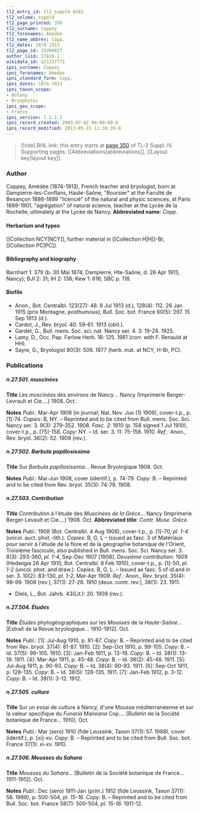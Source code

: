 ```yaml
---
tl2_entry_id: tl2_suppl4_0281
tl2_volume: suppl4
tl2_page_printed: 350
tl2_surname: Coppey
tl2_forenames: Amédée
tl2_name_abbrev: Copp.
tl2_dates: 1874-1913
tl2_page_id: 33266027
author_lsid: 17418-1
wikidata_id: Q21337772
ipni_surname: Coppey
ipni_forenames: Amedee
ipni_standard_form: Copp.
ipni_dates: 1874-1913
ipni_taxon_scope: 
- Botany
- Bryophytes
ipni_geo_scope: 
- France
ipni_version: 1.1.1.1
ipni_record_created: 2003-07-02 00:00:00.0
ipni_record_modified: 2013-05-15 11:38:39.0
---
```



> [!cite] BHL link: this entry starts at [page 350](https://www.biodiversitylibrary.org/page/33266027) of TL-2 Suppl. IV.
> Supporting pages: [[Abbreviations|abbreviations]], [[Layout key|layout key]].

### Author

Coppey, Amédée (1874-1913), French teacher and bryologist, born at Dampierre-les-Conflans, Haute-Saône, "Boursier" at the Faculté de Besançon 1898-1899 "licencié" of the natural and physic sciences, at Paris 1899-1901, "agrégation" of natural science, teacher at the Lycée de la Rochelle, ultimately at the Lycée de Nancy. 
**Abbreviated name**: *Copp.*

#### Herbarium and types

[[Collection NCY|NCY]], further material in [[Collection H|H]]-Br, [[Collection PC|PC]].

#### Bibliography and biography

Barnhart 1: 379 (b. 30 Mai 1874, Dampierre, Hte-Saône, d. 26 Apr 1913, Nancy); BJI 2: 31; IH 2: 138; Kew 1: 616; SBC p. 118.

#### Biofile

- Anon., Bot. Centralbl. 123(27): 48. 8 Jul 1913 (d.), 128(4): 112. 26 Jan 1915 (prix Montagne, posthumous); Bull. Soc. bot. France 60(5): 297. 15 Sep 1913 (d.).
- Cardot, J., Rev. bryol. 40: 59-61. 1913 (obit.).
- Gardet, G., Bull. mens. Soc. sci. nat. Nancy ser. 4. 3: 19-24. 1925.
- Lamy, D., Occ. Pap. Farlow Herb. 16: 125. 1981 (corr. with F. Renauld at HH).
- Sayre, G., Bryologist 80(3): 506. 1977 (herb. mat. at NCY, H-Br, PC).

### Publications

##### n.27.501. muscinées

**Title**
Les *muscinées* des environs de *Nancy*... Nancy (Imprimerie Berger-Levrault et Cie....) 1908. Oct.

**Notes**
*Publ*.: Mar-Apr 1908 (in journal; Nat. Nov. Jun (1) 1909), cover-t.p., p. \[1\]-74. *Copies*: B, NY. – Reprinted and to be cited from Bull. mens. Soc. Sci. Nancy ser. 3. 9(3): 279-352. 1908.
*Fasc. 2*: 1910 (p. 158 signed 1 Jul 1910), cover-t.p., p. \[75\]-158. *Copy*: NY. – Id. ser. 3. 11: 75-158. 1910.
*Ref*.: Anon., Rev. bryol. 36(2): 52. 1909 (rev.).

##### n.27.502. Barbula papillosissima

**Title**
Sur *Barbula papillosissima*... Revue Bryologique 1908. Oct.

**Notes**
*Publ*.: Mai-Jun 1908, cover (identif.), p. 74-79. *Copy*: B. – Reprinted and to be cited from Rev. bryol. 35(3): 74-79. 1908.

##### n.27.503. Contribution

**Title**
*Contribution* à l'étude des *Muscinées de la Grèce*... Nancy (Imprimerie Berger-Levault et Cie....) 1908. Oct.
**Abbreviated title**: *Contr. Muse. Grèce*.

**Notes**
*Publ*.: 1908 (Bot. Centralbl. 4 Aug 1908), cover-t.p., p. \[1\]-70, *pl. 1-4* (uncol. auct. phot.-lith.).
*Copies*: B, G, L – Issued as fasc. 3 of Matériaux pour servir à l'étude de la flore et de la géographie botanique de l'Orient, Troisième fascicule, also published in Bull. mens. Soc. Sci. Nancy ser. 3. 8(3): 293-360, *pl. 1-4*, Sep-Dec 1907 \[1908\].
*Deuxième* *contribution*: 1909 (Hedwigia 26 Apr 1910, Bot. Centralbl. 8 Feb 1910), cover-t.p., p. \[1\]-50, *pl. 1-2* (uncol. phot. and draw.). *Copies*: B, G, L. – Issued as fasc. 5 of id.and in ser. 3. 10(2): 83-130, *pl. 1-2*, Mar-Apr 1909.
*Ref*.: Anon., Rev. bryol. 35(4): 98-99. 1908 (rev.), 37(1): 27-28. 1910 (deux. contr. rev.), 38(1): 23. 1911.
- Diels, L., Bot. Jahrb. 43(Lit.): 20. 1909 (rev.).

##### n.27.504. Études

**Title**
*Études* phytogéographiques sur les *Mousses* de la *Haute-Saône*... \[Extrait de la Revue bryologique... 1910-1912\]. Oct.

**Notes**
*Publ*.: \[1\]: Jul-Aug 1910, p. 81-87. *Copy*: B. – Reprinted and to be cited from Rev. bryol. 37(4): 81-87. 1910.
\[2\]: Sep-Oct 1910, p. 99-105. *Copy*: B. – Id. 37(5): 99-105. 1910.
\[3\]: Jan-Feb 1911, p. 13-19. *Copy*: B. – Id. 38(1): 13-19. 1911.
\[4\]: Mar-Apr 1911, p. 45-48. *Copy*: B. – Id. 38(2): 45-48. 1911.
\[5\]: Jul-Aug 1911, p. 90-93. *Copy*: B. – Id. 38(4): 90-93. 1911.
\[6\]: Sep-Oct 1911, p. 128-135. *Copy*: B. – Id. 38(5): 128-135. 1911.
\[7\]: Jan-Feb 1912, p. 3-12. *Copy*: B. – Id. 39(1): 3-12. 1912.

##### n.27.505. culture

**Title**
Sur un essai de *culture* à Nancy, d'une Mousse méditerranéenne et sur la valeur specifique du *Funaria Maireana* Cop.... \[Bulletin de la Société botanique de France... 1910\]. Oct.

**Notes**
*Publ*.: Mar (sero) 1910 (fide Leussink, Taxon 37(1): 57. 1988), cover (identif.), p. \[xi\]-xv.
*Copy*: B. – Reprinted and to be cited from Bull. Soc. bot. France 37(1): xi-xv. 1910.

##### n.27.506. Mousses du Sahara

**Title**
*Mousses du Sahara*... \[Bulletin de la Société botanique de France... 1911-1912\]. Oct.

**Notes**
*Publ*.: Dec (sero) 1911-Jan (prim.) 1912 (fide Leussink, Taxon 37(1): 58. 1988), p. 500-504, *pl. 15-16. Copy*: B. – Reprinted and to be cited from Bull. Soc. bot. France 58(7): 500-504, *pl. 15-16.* 1911-12.

